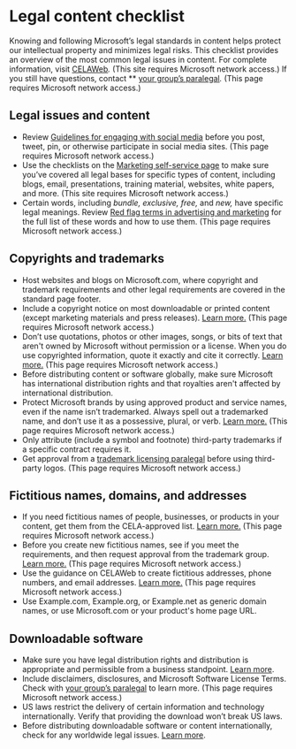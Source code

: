 ﻿# Legal content checklist

Knowing
and following Microsoft’s legal standards in content helps protect
our intellectual property and minimizes legal risks. This checklist
provides an overview of the most common legal issues in content. For complete information, visit [](https://microsoft.sharepoint.com/sites/lcaweb/home)[](https://microsoft.sharepoint.com/sites/lcaweb/home)[CELAWeb](https://microsoft.sharepoint.com/sites/lcaweb/home)*.* (This site requires Microsoft network access.) If you still have questions, contact ** [your group’s paralegal](https://microsoft.sharepoint.com/sites/lcaweb/Pages/Applications/LegalContact.aspx)*.* (This page requires Microsoft network access.)

## Legal issues and content

  - Review [Guidelines for engaging with social media](https://microsoft.sharepoint.com/sites/LCAWeb/Home/Marketing/Social-Media/Social-Media-Guidelines) before you post, tweet, pin, or otherwise participate in social media sites. (This page requires Microsoft network access.)
  - Use the checklists on the [Marketing self-service page](https://microsoft.sharepoint.com/sites/lcaweb/Home/Marketing/Checklists)
    to make sure you’ve covered all legal bases for specific types of
    content, including blogs, email, presentations, training
    material, websites, white papers, and more. (This site requires Microsoft network access.)
  - Certain words, including *bundle, exclusive, free,* and *new,* have specific legal meanings. Review [Red flag terms in advertising and marketing](https://microsoft.sharepoint.com/sites/lcaweb/Home/Marketing/Marketing-and-Advertising-Content/Red-Flag-Terms) for the full list of these words and how to use them. (This page requires Microsoft network access.)

## Copyrights and trademarks 

  - Host websites
    and blogs on Microsoft.com, where copyright and trademark
    requirements and other legal requirements are covered in the
    standard page footer. 
  - Include a copyright notice on most downloadable or printed content (except marketing materials and press releases). [Learn more.](https://microsoft.sharepoint.com/sites/lcaweb/Home/Copyrights-Trademarks-and-Patents/Copyrights/Legal-Notices) (This page requires Microsoft network access.)
  - Don’t
    use quotations, photos or other images, songs, or bits of text
    that aren't owned by Microsoft without permission or a
    license. When you do use copyrighted information, quote it exactly
    and cite it correctly. [Learn more.](https://microsoft.sharepoint.com/sites/lcaweb/Home/Marketing/Marketing-and-Advertising-Content/Photos-and-Other-Media) (This page requires Microsoft network access.)
  - Before distributing
    content or software globally, make sure Microsoft
    has international distribution rights and that royalties aren't
    affected by international distribution. 
  - Protect Microsoft
    brands by using approved product and service names, even if the
    name isn’t trademarked. Always spell out a trademarked name, and
    don’t use it as a possessive, plural, or verb. [Learn more.](https://microsoft.sharepoint.com/sites/lcaweb/home/copyrights-trademarks-and-patents/trademarks/trademark-list-and-usage) (This page requires Microsoft network access.)
  - Only attribute (include a symbol and footnote) third-party trademarks if a specific contract requires it. 
  - Get approval from a [trademark licensing paralegal](https://microsoft.sharepoint.com/sites/LCAWeb/Home/Copyrights-Trademarks-and-Patents/Trademarks/Contacts) before using third-party logos. (This page requires Microsoft network access.)

## Fictitious names, domains, and addresses

  - If you
    need fictitious names of people, businesses, or products in
    your content, get them from the CELA-approved list. [Learn more.](https://microsoft.sharepoint.com/sites/LCAWeb/Home/Copyrights-Trademarks-and-Patents/Trademarks/Fictitious-Names) (This page requires Microsoft network access.)
  - Before you
    create new fictitious names, see if you meet the requirements, and
    then request approval from the trademark group. [Learn more.](https://microsoft.sharepoint.com/sites/LCAWeb/Home/Copyrights-Trademarks-and-Patents/Trademarks/Fictitious-Names) (This page requires Microsoft network access.)
  - Use the guidance on CELAWeb to create fictitious addresses, phone numbers, and email addresses. [Learn more.](https://microsoft.sharepoint.com/sites/LCAWeb/Home/Copyrights-Trademarks-and-Patents/Trademarks/Fictitious-Names) (This page requires Microsoft network access.)
  - Use Example.com, Example.org,
    or Example.net as generic domain names, or use Microsoft.com or
    your product's home page URL.

## Downloadable software 

  - Make sure
    you have legal distribution rights and distribution is appropriate
    and permissible from a business standpoint. [Learn more](/style-guide/legal-content/downloadable-software).
  - Include disclaimers, disclosures, and Microsoft Software License Terms. Check with [your group’s paralegal](https://microsoft.sharepoint.com/sites/lcaweb/Pages/Applications/LegalContact.aspx) to learn more. (This page requires Microsoft network access.)
  - US
    laws restrict the delivery of certain information and technology
    internationally. Verify that providing the download won’t
    break US laws.
  - Before distributing downloadable software or content internationally, check for any worldwide legal issues. [Learn more](/style-guide/global-communications/legal-considerations).
